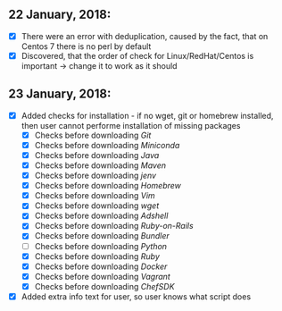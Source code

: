 ## 22 January, 2018:
- [x] There were an error with deduplication, caused by the fact, that on Centos 7 there is no perl by default
- [x] Discovered, that the order of check for Linux/RedHat/Centos is important -> change it to work as it should

## 23 January, 2018:
- [x] Added checks for installation - if no wget, git or homebrew installed, then user cannot performe installation of missing packages
  -[x] Checks before downloading _Git_
  -[x] Checks before downloading _Miniconda_
  -[x] Checks before downloading _Java_
  -[x] Checks before downloading _Maven_
  -[x] Checks before downloading _jenv_
  -[x] Checks before downloading _Homebrew_
  -[x] Checks before downloading _Vim_
  -[x] Checks before downloading _wget_
  -[x] Checks before downloading _Adshell_
  -[x] Checks before downloading _Ruby-on-Rails_
  -[x] Checks before downloading _Bundler_
  -[ ] Checks before downloading _Python_
  -[x] Checks before downloading _Ruby_
  -[x] Checks before downloading _Docker_
  -[x] Checks before downloading _Vagrant_
  -[x] Checks before downloading _ChefSDK_
- [x] Added extra info text for user, so user knows what script does
